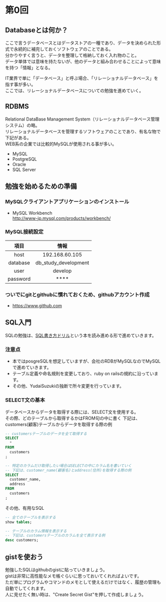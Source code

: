 # 第0回

## Databaseとは何か？

ここで言うデータベースとはデータストアの一種であり、データを決められた形式で永続的に補完しておくソフトウェアのことである。  
分かりやすく言うと、データを整理して格納しておく入れ物のこと。  
データ単体では意味を持たないが、他のデータと組み合わせることによって意味を持つ「情報」となる。  

IT業界で単に「データベース」と呼ぶ場合、「リレーショナルデータベース」を指す事が多い。  
ここでは、リレーショナルデータベースについての勉強を進めていく。  

## RDBMS

Relational DataBase Management System（リレーショナルデータベース管理システム）の略。  
リレーショナルデータベースを管理するソフトウェアのことであり、有名な物で下記がある。  
WEB系の企業では比較的MySQLが使用される事が多い。  

* MySQL
* PostgreSQL
* Oracle
* SQL Server

## 勉強を始めるための準備

### MySQLクライアントアプリケーションのインストール
* MySQL Workbench  
http://www-jp.mysql.com/products/workbench/

### MySQL接続設定  

| 項目 | 情報 |
|:----:|:----:|
| host | 192.168.60.105 |
| database | db_study_development | 
| user | develop |
| password | **** |

### ついでにgitとgithubに慣れておくため、githubアカウント作成  

* https://www.github.com

## SQL入門

SQLの勉強は、[SQL書き方ドリル](http://www.amazon.co.jp/%E6%94%B9%E8%A8%82%E6%96%B0%E7%89%88-%E5%8F%8D%E5%BE%A9%E5%AD%A6%E7%BF%92%E3%82%BD%E3%83%95%E3%83%88%E4%BB%98%E3%81%8D-SQL%E6%9B%B8%E3%81%8D%E6%96%B9%E3%83%89%E3%83%AA%E3%83%AB-PRESS-plus%E3%82%B7%E3%83%AA%E3%83%BC%E3%82%BA/dp/4774130850/ref=pd_sim_sbs_b_1
 "SQL書き方ドリル")という本を読み進める形で進めていきます。  

### 注意点
* 本ではposgreSQLを想定していますが、会社のRDBがMySQLなのでMySQLで進めていきます。
* テーブル定義や命名規則を変更しており、ruby on railsの規約に沿っています。
* その他、YudaiSuzukiの独断で所々変更を行っています。

### SELECT文の基本

データベースからデータを取得する際には、SELECT文を使用する。  
その際、どのテーブルから取得するかはFROM句の中に書く
下記は、customers(顧客)テーブルからデータを取得する際の例  

```sql
-- customersテーブルのデータを全て取得する
SELECT
  *
FROM
  customers
;
```

```sql
-- 特定のカラムだけ取得したい場合はSELECTの中にカラム名を書いていく
-- 下記は、customer_name(顧客名)とaddress(住所)を取得する際の例
SELECT
  customer_name,
  address
FROM
  customers
;
```

その他、有用なSQL
```sql
-- 全てのテーブルを表示する
show tables;

-- テーブルのカラム情報を表示する
-- 下記は、customersテーブルのカラムを全て表示する例
desc customers;
```

## gistを使おう

勉強したSQLはgithubのgistに貼っていきましょう。  
gistは非常に高性能なメモ帳ぐらいに思っておいてくれればよいです。  
ただ単にプログラムやコマンドのメモとして使えるだけではなく、履歴の管理も自動でしてくれます。  
人に見せたく無い時は、"Create Secret Gist"を押して作成しましょう。  

